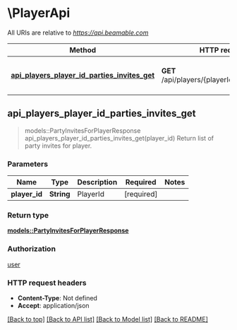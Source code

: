 # \PlayerApi

All URIs are relative to *https://api.beamable.com*

Method | HTTP request | Description
------------- | ------------- | -------------
[**api_players_player_id_parties_invites_get**](PlayerApi.md#api_players_player_id_parties_invites_get) | **GET** /api/players/{playerId}/parties/invites | Return list of party invites for player.



## api_players_player_id_parties_invites_get

> models::PartyInvitesForPlayerResponse api_players_player_id_parties_invites_get(player_id)
Return list of party invites for player.

### Parameters


Name | Type | Description  | Required | Notes
------------- | ------------- | ------------- | ------------- | -------------
**player_id** | **String** | PlayerId | [required] |

### Return type

[**models::PartyInvitesForPlayerResponse**](PartyInvitesForPlayerResponse.md)

### Authorization

[user](../README.md#user)

### HTTP request headers

- **Content-Type**: Not defined
- **Accept**: application/json

[[Back to top]](#) [[Back to API list]](../README.md#documentation-for-api-endpoints) [[Back to Model list]](../README.md#documentation-for-models) [[Back to README]](../README.md)


